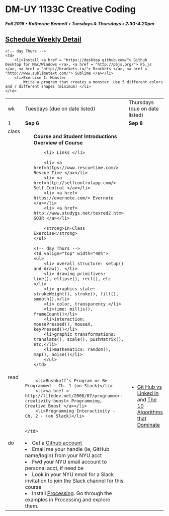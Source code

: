 # DM-UY 1133C Creative Coding
##### Fall 2016 • Katherine Bennett • Tuesdays & Thursdays • 2:30-4:20pm 

## [Schedule Weekly Detail](dm1133-C_Calendar.md) 

<table>
<tr>
<td>wk</td>
<td>Tuesdays (due on date listed)</td>
<td>Thursdays (due on date listed)</td>
</tr>

<!-- dates -->
<tr>
  <td valign="top">1</td>
  <td valign="top" width="48%"><strong>Sep 6</strong></td>
  <td valign="top" width="48%"><strong>Sep 8</strong></td>
</tr>

<!-- class -->
<tr>
	<td valign="top">class</td>
	<!-- day Tues -->
	<td valign="top" width="48%">
	<ul>
		<strong>Course and Student Introductions</strong><br>
		<strong>Overview of Course</strong>

		<li> Links </li>

		<li> <a href=https://www.rescuetime.com/> Rescue Time </a></li>
		<li> <a href=http://selfcontrolapp.com/> Self Control </a></li>
		<li> <a href= https://evernote.com/> Evernote </a></li>
		<li> <a href= http://www.studygs.net/texred2.htm> SQ3R </a></li>

		<strong>In-Class Exercise</strong>
	</ul>

	<!-- day Thurs -->
	<td valign="top" width="48%">
	<ul>
		<li> overall structure: setup() and draw(). </li>
		<li> drawing primitives: line(), ellipse(), rect(), etc </li>
		<li> graphics state: strokeWeight(), stroke(), fill(), smooth().</li>
		<li> color, transparency.</li>
		<li>time: millis(), frameCount()</li>
		<li>interaction: mousePressed(), mouseX, keyPressed()</li>
		<li>graphic transformations: translate(), scale(), pushMatrix(), etc.</li>
		<li>mathematics: random(), map(), noise()</li>
		</ul>
	</td>

<!-- homework -->
<tr>
  <td valign="top">read</td>
  <!-- day Tues -->
  <td> 
		
		<li>Rushkoff’s Program or Be Programmed - Ch. 1 (on Slack)</li>
		<li><a href = http://lifedev.net/2008/07/programmer-creativity-boost> Programming, Creative Boost </a></li>
		<li>Programming Interactivity - Ch. 2 - (on Slack)</li>
			

	</td>
  <!-- day Thurs -->
  <td> 
  	<ul>
		<li><a href= "http://www.cnet.com/news/forget-linkedin-companies-turn-to-github-to-find-tech-talent/">Git Hub vs Linked In </a> and
		<a href = "http://io9.com/the-10-algorithms-that-dominate-our-world-1580110464">The 10 Algorithms that Dominate </a>
		</li>
	</ul>
  </td>
 </tr>

 <!-- do -->
<tr>
<td valign="top">do</td>
	<!-- day Tues -->
 	<td valign="top"> 
 		<li>Get a <a href = https://github.com/>Github account</a></li>
		<li>Email me your handle (ie, GitHub name/login) from your NYU acct</li>
		<li>Fwd your NYU email account to personal acct, if need be</li>
		<li>Look in your NYU email for a Slack invitation to join the Slack channel for this course</li>
 		<li>Install <a href = https://processing.org/download/>Processing</a>. Go through the examples in Processing and explore them.</li>
 	</td>

  	<!-- day Thurs -->
  	<td>
		<li>Install <a href = "https://desktop.github.com/"> Github Desktop for Mac/Windows </a>, <a href = "http://p5js.org/"> P5.js </a>, <a href = "http://brackets.io/"> Brackets </a>, <a href = "http://www.sublimetext.com/"> Sublime </a></li>
		<li>Exercise 1: Monster
			Write a program that creates a monster. Use 5 different colors and 7 different shapes (minimum) </li>
  	</td>
</tr>
</table>